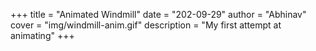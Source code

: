 +++
title = "Animated Windmill"
date = "202-09-29"
author = "Abhinav"
cover = "img/windmill-anim.gif"
description = "My first attempt at animating"
+++

